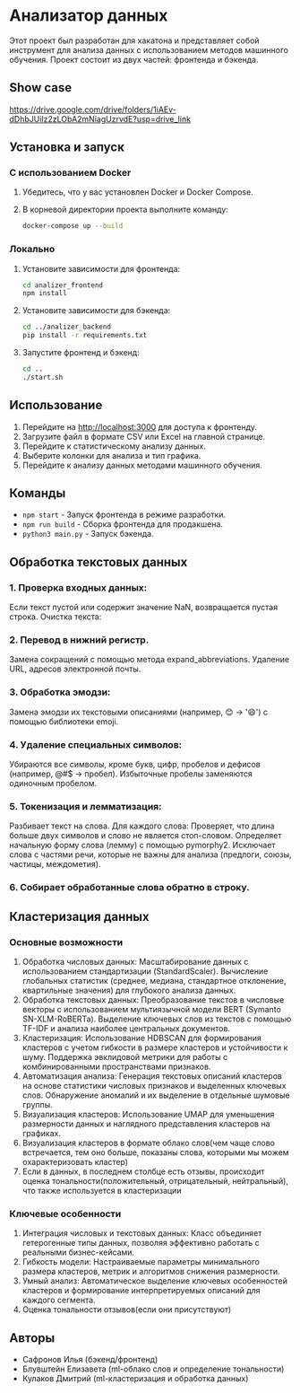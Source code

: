 # Анализатор данных

Этот проект был разработан для хакатона и представляет собой инструмент для анализа данных с использованием методов машинного обучения. Проект состоит из двух частей: фронтенда и бэкенда.

## Show case

https://drive.google.com/drive/folders/1iAEv-dDhbJUiIz2zLObA2mNiagUzrvdE?usp=drive_link

## Установка и запуск

### С использованием Docker

1. Убедитесь, что у вас установлен Docker и Docker Compose.
2. В корневой директории проекта выполните команду:

    ```sh
    docker-compose up --build
    ```

### Локально

1. Установите зависимости для фронтенда:

    ```sh
    cd analizer_frontend
    npm install
    ```

2. Установите зависимости для бэкенда:

    ```sh
    cd ../analizer_backend
    pip install -r requirements.txt
    ```

3. Запустите фронтенд и бэкенд:

    ```sh
    cd ..
    ./start.sh
    ```

## Использование

1. Перейдите на [http://localhost:3000](http://localhost:3000) для доступа к фронтенду.
2. Загрузите файл в формате CSV или Excel на главной странице.
3. Перейдите к статистическому анализу данных.
4. Выберите колонки для анализа и тип графика.
5. Перейдите к анализу данных методами машинного обучения.

## Команды

- `npm start` - Запуск фронтенда в режиме разработки.
- `npm run build` - Сборка фронтенда для продакшена.
- `python3 main.py` - Запуск бэкенда.

## Обработка текстовых данных
### 1. Проверка входных данных:
Если текст пустой или содержит значение NaN, возвращается пустая строка.
Очистка текста:
### 2. Перевод в нижний регистр.
Замена сокращений с помощью метода expand_abbreviations.
Удаление URL, адресов электронной почты.
### 3. Обработка эмодзи:
Замена эмодзи их текстовыми описаниями (например, 😊 → ':smile:') с помощью библиотеки emoji.
### 4. Удаление специальных символов:
Убираются все символы, кроме букв, цифр, пробелов и дефисов (например, @#$ → пробел).
Избыточные пробелы заменяются одиночным пробелом.
### 5. Токенизация и лемматизация:
Разбивает текст на слова.
Для каждого слова:
Проверяет, что длина больше двух символов и слово не является стоп-словом.
Определяет начальную форму слова (лемму) с помощью pymorphy2.
Исключает слова с частями речи, которые не важны для анализа (предлоги, союзы, частицы, междометия).
### 6. Собирает обработанные слова обратно в строку.

## Кластеризация данных
### Основные возможности
1. Обработка числовых данных:
Масштабирование данных с использованием стандартизации (StandardScaler).
Вычисление глобальных статистик (среднее, медиана, стандартное отклонение, квартильные значения) для глубокого анализа данных.
2. Обработка текстовых данных:
Преобразование текстов в числовые векторы с использованием мультиязычной модели BERT (Symanto SN-XLM-RoBERTa).
Выделение ключевых слов из текстов с помощью TF-IDF и анализа наиболее центральных документов.
3. Кластеризация:
Использование HDBSCAN для формирования кластеров с учетом гибкости в размере кластеров и устойчивости к шуму.
Поддержка эвклидовой метрики для работы с комбинированными пространствами признаков.
4. Автоматизация анализа:
Генерация текстовых описаний кластеров на основе статистики числовых признаков и выделенных ключевых слов.
Обнаружение аномалий и их выделение в отдельные шумовые группы.
5. Визуализация кластеров:
Использование UMAP для уменьшения размерности данных и наглядного представления кластеров на графиках.
6. Визуализация кластеров в формате облако слов(чем чаще слово встречается, тем оно больше, показаны слова, которыми мы можем охарактеризовать кластер)
7. Если в данных, в последнем столбце есть отзывы, происходит оценка тональности(положительный, отрицательный, нейтральный), что также используется в кластеризации
### Ключевые особенности
1. Интеграция числовых и текстовых данных: Класс объединяет гетерогенные типы данных, позволяя эффективно работать с реальными бизнес-кейсами.
2. Гибкость модели: Настраиваемые параметры минимального размера кластеров, метрик и алгоритмов снижения размерности.
3. Умный анализ: Автоматическое выделение ключевых особенностей кластеров и формирование интерпретируемых описаний для каждого сегмента.
4. Оценка тональности отзывов(если они присутствуют)
   
## Авторы

- Сафронов Илья (бэкенд/фронтенд)
- Блувштейн Елизавета (ml-облако слов и определение тональности)
- Кулаков Дмитрий (ml-кластеризация и обработка данных)
